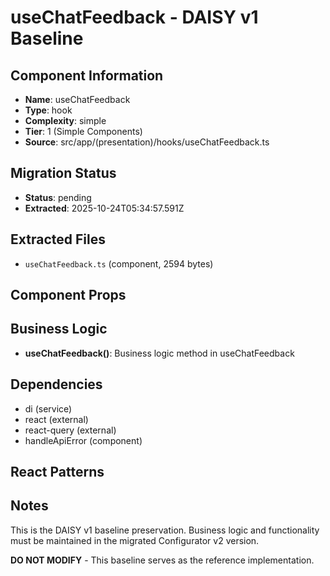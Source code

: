 # useChatFeedback - DAISY v1 Baseline

## Component Information

- **Name**: useChatFeedback
- **Type**: hook
- **Complexity**: simple
- **Tier**: 1 (Simple Components)
- **Source**: src/app/(presentation)/hooks/useChatFeedback.ts

## Migration Status

- **Status**: pending
- **Extracted**: 2025-10-24T05:34:57.591Z

## Extracted Files

- `useChatFeedback.ts` (component, 2594 bytes)

## Component Props



## Business Logic

- **useChatFeedback()**: Business logic method in useChatFeedback

## Dependencies

- di (service)
- react (external)
- react-query (external)
- handleApiError (component)

## React Patterns



## Notes

This is the DAISY v1 baseline preservation. Business logic and functionality
must be maintained in the migrated Configurator v2 version.

**DO NOT MODIFY** - This baseline serves as the reference implementation.
